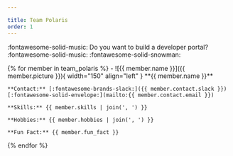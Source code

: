 ```yaml
---

title: Team Polaris
order: 1
---
```


:fontawesome-solid-music: Do you want to build a developer portal? :fontawesome-solid-music: :fontawesome-solid-snowman:

<div class="grid cards" markdown>
{% for member in team_polaris %}
-   ![{{ member.name }}]({{ member.picture }}){ width="150" align="left" }
    **{{ member.name }}**

    **Contact:** [:fontawesome-brands-slack:]({{ member.contact.slack }}) [:fontawesome-solid-envelope:](mailto:{{ member.contact.email }})

    **Skills:** {{ member.skills | join(', ') }}

    **Hobbies:** {{ member.hobbies | join(', ') }}

    **Fun Fact:** {{ member.fun_fact }}
{% endfor %}
</div>